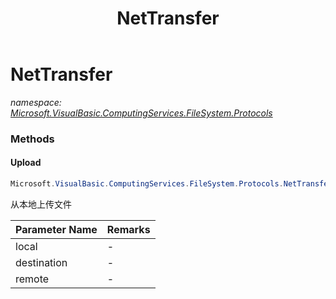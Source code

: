 ﻿---
title: NetTransfer
---

# NetTransfer
_namespace: [Microsoft.VisualBasic.ComputingServices.FileSystem.Protocols](N-Microsoft.VisualBasic.ComputingServices.FileSystem.Protocols.html)_



### Methods

#### Upload
```csharp
Microsoft.VisualBasic.ComputingServices.FileSystem.Protocols.NetTransfer.Upload(System.String,System.String,Microsoft.VisualBasic.Net.IPEndPoint)
```
从本地上传文件

|Parameter Name|Remarks|
|--------------|-------|
|local|-|
|destination|-|
|remote|-|





